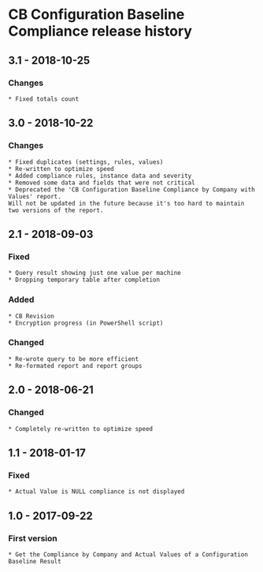 # CB Configuration Baseline Compliance release history

## 3.1 - 2018-10-25

### Changes

    * Fixed totals count

## 3.0 - 2018-10-22

### Changes

    * Fixed duplicates (settings, rules, values)
    * Re-written to optimize speed
    * Added compliance rules, instance data and severity
    * Removed some data and fields that were not critical
    * Deprecated the 'CB Configuration Baseline Compliance by Company with Values' report.
    Will not be updated in the future because it's too hard to maintain two versions of the report.

## 2.1 - 2018-09-03

### Fixed

    * Query result showing just one value per machine
    * Dropping temporary table after completion

### Added

    * CB Revision
    * Encryption progress (in PowerShell script)

### Changed

    * Re-wrote query to be more efficient
    * Re-formated report and report groups

## 2.0 - 2018-06-21

### Changed

    * Completely re-written to optimize speed

## 1.1 - 2018-01-17

### Fixed

    * Actual Value is NULL compliance is not displayed

## 1.0 - 2017-09-22

### First version

    * Get the Compliance by Company and Actual Values of a Configuration Baseline Result